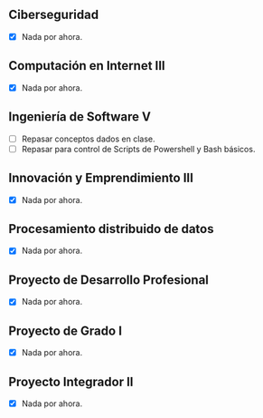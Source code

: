 ## Ciberseguridad
- [x] Nada por ahora.

## Computación en Internet III
- [x] Nada por ahora.

## Ingeniería de Software V
- [ ] Repasar conceptos dados en clase.
- [ ] Repasar para control de Scripts de Powershell y Bash básicos.

## Innovación y Emprendimiento III
- [x] Nada por ahora.

## Procesamiento distribuido de datos
- [x] Nada por ahora.

## Proyecto de Desarrollo Profesional
- [x] Nada por ahora.

## Proyecto de Grado I
- [x] Nada por ahora.

## Proyecto Integrador II
- [x] Nada por ahora.


